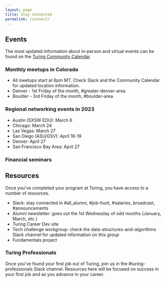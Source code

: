 ```yaml
---
layout: page
title: Stay Connected
permalink: /connect/
---
```


## Events

The most updated information about in-person and virtual events can be found on the [Turing Community Calendar](https://calendar.google.com/calendar/u/0?cid=Y2FzaW1pcmNyZWF0aXZlLmNvbV9yb25yOWRrOTJuZHZsaHNrMDNrZjhqZDJyb0Bncm91cC5jYWxlbmRhci5nb29nbGUuY29t)

### Monthly meetups in Colorado
* All meetups start at 6pm MT. Check Slack and the Community Calendar for updated location information.
* Denver - 1st Friday of the month, #greater-denver-area
* Boulder - 3rd Friday of the month, #boulder-area

### Regional networking events in 2023
* Austin (SXSW EDU): March 6
* Chicago: March 24
* Las Vegas: March 27
* San Diego (ASU/GSV): April 16-19
* Denver: April 27
* San Francisco Bay Area: April 27

### Financial seminars

## Resources

Once you've completed your program at Turing, you have access to a number of resources.

* Slack: stay connected in #all_alumni, #job-hunt, #salaries, broadcast, #announcements
* Alumni newsletter: goes out the 1st Wednesday of odd months (January, March, etc.)
* Turing Career Dev site
* Tech challenge workgroup: check the data-structures-and-algorithms Slack channel for updated information on this group
* Fundamentals project

### Turing Professionals

Once you’ve found your first job out of Turing, join us in the #turing-professionals Slack channel. Resources here will be focused on success in your first job and as you advance in your career.
